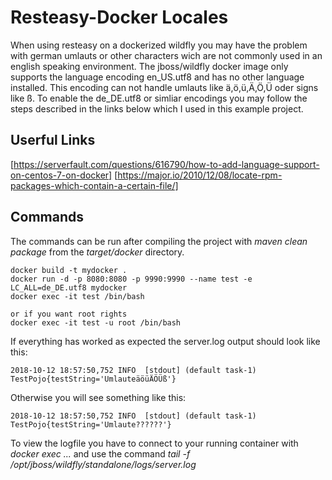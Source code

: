 # Resteasy-Docker Locales
When using resteasy on a dockerized wildfly you may have the problem with german umlauts or other
characters wich are not commonly used in an english speaking environment. The jboss/wildfly
docker image only supports the language encoding en_US.utf8 and has no other language installed.
This encoding can not handle umlauts like ä,ö,ü,Ä,Ö,Ü oder signs like ß. To enable the
de_DE.utf8 or simliar encodings you may follow the steps described in the links below
which I used in this example project.   

## Userful Links
[https://serverfault.com/questions/616790/how-to-add-language-support-on-centos-7-on-docker]
[https://major.io/2010/12/08/locate-rpm-packages-which-contain-a-certain-file/]

## Commands
The commands can be run after compiling the project with _maven clean package_ from the _target/docker_
directory.
````
docker build -t mydocker .
docker run -d -p 8080:8080 -p 9990:9990 --name test -e LC_ALL=de_DE.utf8 mydocker
docker exec -it test /bin/bash

or if you want root rights
docker exec -it test -u root /bin/bash
````

If everything has worked as expected the server.log output should look like this:
````
2018-10-12 18:57:50,752 INFO  [stdout] (default task-1) TestPojo{testString='UmlauteäöüÄÖÜß'}
````
Otherwise you will see something like this:
````
2018-10-12 18:57:50,752 INFO  [stdout] (default task-1) TestPojo{testString='Umlaute??????'}
````
To view the logfile you have to connect to your running container with _docker exec ..._ 
and use the command _tail -f /opt/jboss/wildfly/standalone/logs/server.log_
